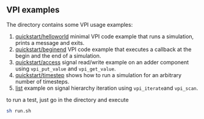 ## VPI examples

The directory contains some VPI usage examples:

1. [quickstart/helloworld](./quickstart/helloworld/) minimal VPI code example that runs a simulation, prints a message and exits. 
2. [quickstart/beginend](./quickstart/helloworld/) VPI code example that executes a callback at the begin and the end of a simulation. 
3. [quickstart/access](./quickstart/access/) signal read/write example on an adder component using `vpi_put_value` and `vpi_get_value`.
4. [quickstart/timestep](./quickstart/timestep/) shows how to run a simulation for an arbitrary number of timesteps. 
5. [list](./list/) example on signal hierarchy iteration using `vpi_iterate`and `vpi_scan`.

to run a test, just go in the directory and execute 
```bash
sh run.sh
```

